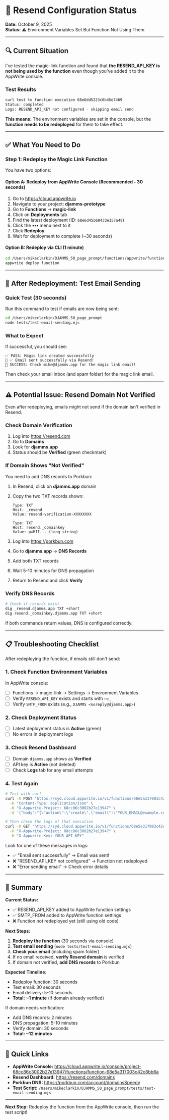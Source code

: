 # 🔧 Resend Configuration Status

**Date:** October 9, 2025  
**Status:** ⚠️ Environment Variables Set But Function Not Using Them

---

## 🔍 Current Situation

I've tested the magic-link function and found that **the RESEND_API_KEY is not being used by the function** even though you've added it to the AppWrite console.

### Test Results

```bash
curl test to function execution 68e6dd5223c0b45e7469
Status: completed
Logs: RESEND_API_KEY not configured - skipping email send
```

**This means:** The environment variables are set in the console, but the **function needs to be redeployed** for them to take effect.

---

## ✅ What You Need to Do

### Step 1: Redeploy the Magic Link Function

You have two options:

#### Option A: Redeploy from AppWrite Console (Recommended - 30 seconds)

1. Go to https://cloud.appwrite.io
2. Navigate to your project: **djamms-prototype**
3. Go to **Functions** → **magic-link**
4. Click on **Deployments** tab
5. Find the latest deployment (ID: `68e6d45b68433e157a49`)
6. Click the **•••** menu next to it
7. Click **Redeploy**
8. Wait for deployment to complete (~30 seconds)

#### Option B: Redeploy via CLI (1 minute)

```bash
cd /Users/mikeclarkin/DJAMMS_50_page_prompt/functions/appwrite/functions/magic-link
appwrite deploy function
```

---

## 🧪 After Redeployment: Test Email Sending

### Quick Test (30 seconds)

Run this command to test if emails are now being sent:

```bash
cd /Users/mikeclarkin/DJAMMS_50_page_prompt
node tests/test-email-sending.mjs
```

### What to Expect

If successful, you should see:
```
✅ PASS: Magic link created successfully
📧 ✅ Email sent successfully via Resend!
🎉 SUCCESS: Check mike@djamms.app for the magic link email!
```

Then check your email inbox (and spam folder) for the magic link email.

---

## ⚠️ Potential Issue: Resend Domain Not Verified

Even after redeploying, emails might not send if the domain isn't verified in Resend.

### Check Domain Verification

1. Log into https://resend.com
2. Go to **Domains**
3. Look for **djamms.app**
4. Status should be **Verified** (green checkmark)

### If Domain Shows "Not Verified"

You need to add DNS records to Porkbun:

1. In Resend, click on **djamms.app** domain
2. Copy the two TXT records shown:
   ```
   Type: TXT
   Host: _resend
   Value: resend-verification-XXXXXXXX
   
   Type: TXT
   Host: resend._domainkey
   Value: p=MII... (long string)
   ```

3. Log into https://porkbun.com
4. Go to **djamms.app** → **DNS Records**
5. Add both TXT records
6. Wait 5-10 minutes for DNS propagation
7. Return to Resend and click **Verify**

### Verify DNS Records

```bash
# Check if records exist
dig _resend.djamms.app TXT +short
dig resend._domainkey.djamms.app TXT +short
```

If both commands return values, DNS is configured correctly.

---

## 📋 Troubleshooting Checklist

After redeploying the function, if emails still don't send:

### 1. Check Function Environment Variables

In AppWrite console:
- [ ] Functions → magic-link → Settings → Environment Variables
- [ ] Verify `RESEND_API_KEY` exists and starts with `re_`
- [ ] Verify `SMTP_FROM` exists (e.g., `DJAMMS <noreply@djamms.app>`)

### 2. Check Deployment Status

- [ ] Latest deployment status is **Active** (green)
- [ ] No errors in deployment logs

### 3. Check Resend Dashboard

- [ ] Domain `djamms.app` shows as **Verified**
- [ ] API key is **Active** (not deleted)
- [ ] Check **Logs** tab for any email attempts

### 4. Test Again

```bash
# Test with curl
curl -X POST "https://syd.cloud.appwrite.io/v1/functions/68e5a317003c42c8bb6a/executions" \
  -H "Content-Type: application/json" \
  -H "X-Appwrite-Project: 68cc86c3002b27e13947" \
  -d '{"body":"{\"action\":\"create\",\"email\":\"YOUR_EMAIL@example.com\"}"}' 

# Then check the logs of that execution
curl -X GET "https://syd.cloud.appwrite.io/v1/functions/68e5a317003c42c8bb6a/executions/EXECUTION_ID" \
  -H "X-Appwrite-Project: 68cc86c3002b27e13947" \
  -H "X-Appwrite-Key: YOUR_API_KEY"
```

Look for one of these messages in logs:
- ✅ "Email sent successfully" → Email was sent!
- ❌ "RESEND_API_KEY not configured" → Function not redeployed
- ❌ "Error sending email" → Check error details

---

## 🎯 Summary

**Current Status:**
- ✅ RESEND_API_KEY added to AppWrite function settings
- ✅ SMTP_FROM added to AppWrite function settings  
- ❌ Function not redeployed yet (still using old code)

**Next Steps:**
1. **Redeploy the function** (30 seconds via console)
2. **Test email sending** (`node tests/test-email-sending.mjs`)
3. **Check your email** (including spam folder)
4. If no email received, **verify Resend domain** is verified
5. If domain not verified, **add DNS records** to Porkbun

**Expected Timeline:**
- Redeploy function: 30 seconds
- Test email: 30 seconds
- Email delivery: 5-10 seconds
- **Total: ~1 minute** (if domain already verified)

If domain needs verification:
- Add DNS records: 2 minutes
- DNS propagation: 5-10 minutes
- Verify domain: 30 seconds
- **Total: ~12 minutes**

---

## 🔗 Quick Links

- **AppWrite Console:** https://cloud.appwrite.io/console/project-68cc86c3002b27e13947/functions/function-68e5a317003c42c8bb6a
- **Resend Dashboard:** https://resend.com/domains
- **Porkbun DNS:** https://porkbun.com/account/domainsSpeedy
- **Test Script:** `/Users/mikeclarkin/DJAMMS_50_page_prompt/tests/test-email-sending.mjs`

---

**Next Step:** Redeploy the function from the AppWrite console, then run the test script!
